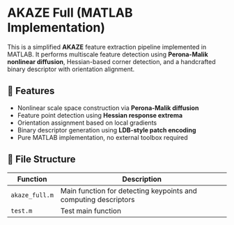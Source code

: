 # AKAZE Full (MATLAB Implementation)

This is a simplified **AKAZE** feature extraction pipeline implemented in MATLAB. It performs multiscale feature detection using **Perona-Malik nonlinear diffusion**, Hessian-based corner detection, and a handcrafted binary descriptor with orientation alignment.

## 🧠 Features

- Nonlinear scale space construction via **Perona-Malik diffusion**
- Feature point detection using **Hessian response extrema**
- Orientation assignment based on local gradients
- Binary descriptor generation using **LDB-style patch encoding**
- Pure MATLAB implementation, no external toolbox required

## 📁 File Structure

| Function | Description |
|----------|-------------|
| `akaze_full.m` | Main function for detecting keypoints and computing descriptors |
| `test.m` | Test main function|


